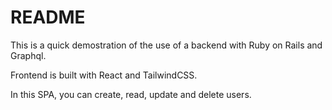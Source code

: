 # README

This is a quick demostration of the use of a backend with Ruby on Rails and Graphql.

Frontend is built with React and TailwindCSS.

In this SPA, you can create, read, update and delete users.

